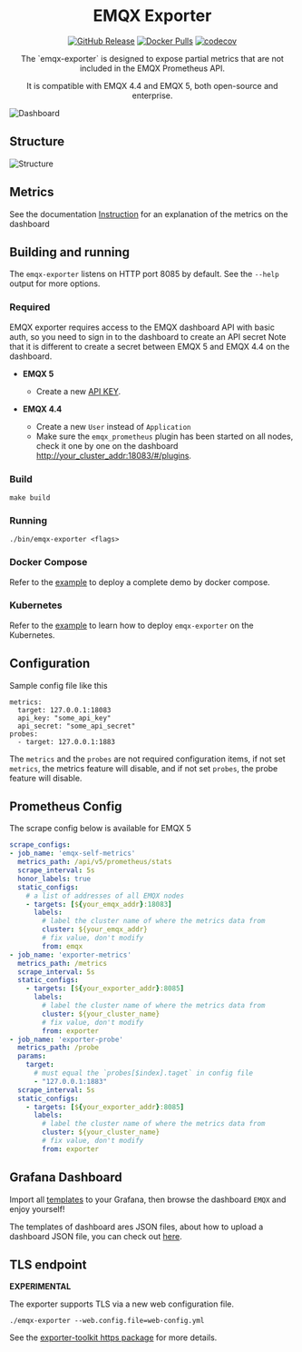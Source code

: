 <h1 align="center" style="border-bottom: none">
    EMQX Exporter
</h1>

<div align="center">

[![GitHub Release](https://img.shields.io/github/release/emqx/emqx-exporter?color=brightgreen)](https://github.com/emqx/emqx-exporter/releases)
[![Docker Pulls](https://img.shields.io/docker/pulls/emqx/emqx-exporter)](https://hub.docker.com/r/emqx/emqx-exporter)
[![codecov](https://codecov.io/gh/emqx/emqx-exporter/graph/badge.svg?token=XXXYUFHOQR)](https://codecov.io/gh/emqx/emqx-exporter)

</div>

<p align="center">The `emqx-exporter` is designed to expose partial metrics that are not included in the EMQX Prometheus API.</p>
<p align="center">It is compatible with EMQX 4.4 and EMQX 5, both open-source and enterprise.</p>

![Dashboard](https://assets.emqx.com/images/d0529c5355782a6d027de58cce0de69d.png)

## Structure
![Structure](https://assets.emqx.com/images/58adbe48aefb3388f6868854812b18ed.png)

## Metrics
See the documentation [Instruction](grafana-dashboard/template/README.md) for an explanation of the metrics on the dashboard

## Building and running
The `emqx-exporter` listens on HTTP port 8085 by default. See the `--help` output for more options.

### Required
EMQX exporter requires access to the EMQX dashboard API with basic auth, so you need to sign in to the dashboard to create an API secret
Note that it is different to create a secret between EMQX 5 and EMQX 4.4 on the dashboard.

* **EMQX 5**

  * Create a new [API KEY](https://www.emqx.io/docs/en/v5.0/dashboard/system.html#api-keys).

* **EMQX 4.4**

  * Create a new `User` instead of `Application`

  + Make sure the `emqx_prometheus` plugin has been started on all nodes, check it one by one on the dashboard <http://your_cluster_addr:18083/#/plugins>.

### Build

    make build

### Running

    ./bin/emqx-exporter <flags>

### Docker Compose

Refer to the [example](examples/docker-compose) to deploy a complete demo by docker compose.

### Kubernetes

Refer to the [example](examples/kubernetes/README.md) to learn how to deploy `emqx-exporter` on the Kubernetes.

## Configuration

Sample config file like this

```
metrics:
  target: 127.0.0.1:18083
  api_key: "some_api_key"
  api_secret: "some_api_secret"
probes:
  - target: 127.0.0.1:1883
```

The `metrics` and the `probes` are not required configuration items, if not set `metrics`, the metrics feature will disable, and if not set `probes`, the probe feature will disable.

## Prometheus Config

The scrape config below is available for EMQX 5

```yaml
scrape_configs:
- job_name: 'emqx-self-metrics'
  metrics_path: /api/v5/prometheus/stats
  scrape_interval: 5s
  honor_labels: true
  static_configs:
    # a list of addresses of all EMQX nodes
    - targets: [${your_emqx_addr}:18083]
      labels:
        # label the cluster name of where the metrics data from
        cluster: ${your_emqx_addr}
        # fix value, don't modify
        from: emqx
- job_name: 'exporter-metrics'
  metrics_path: /metrics
  scrape_interval: 5s
  static_configs:
    - targets: [${your_exporter_addr}:8085]
      labels:
        # label the cluster name of where the metrics data from
        cluster: ${your_cluster_name}
        # fix value, don't modify
        from: exporter
- job_name: 'exporter-probe'
  metrics_path: /probe
  params:
    target:
      # must equal the `probes[$index].taget` in config file
      - "127.0.0.1:1883"
  scrape_interval: 5s
  static_configs:
    - targets: [${your_exporter_addr}:8085]
      labels:
        # label the cluster name of where the metrics data from
        cluster: ${your_cluster_name}
        # fix value, don't modify
        from: exporter
```

## Grafana Dashboard
Import all [templates](./grafana-dashboard/template) to your Grafana, then browse the dashboard `EMQX` and enjoy yourself!

The templates of dashboard ares JSON files, about how to upload a dashboard JSON file, you can check out [here](https://grafana.com/docs/grafana/latest/dashboards/manage-dashboards/#import-a-dashboard).

## TLS endpoint

**EXPERIMENTAL**

The exporter supports TLS via a new web configuration file.

```console
./emqx-exporter --web.config.file=web-config.yml
```

See the [exporter-toolkit https package](https://github.com/prometheus/exporter-toolkit/blob/v0.1.0/https/README.md) for more details.
